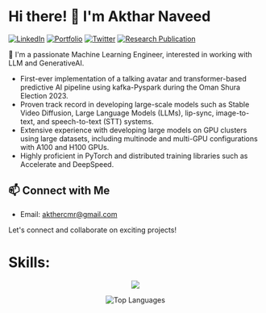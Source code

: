 <!--
**Aktharnvdv/Aktharnvdv** is a ✨ _special_ ✨ repository because its `README.md` (this file) appears on your GitHub profile.
-->

# Hi there! 👋 I'm Akthar Naveed

[![LinkedIn](https://img.shields.io/badge/LinkedIn-AktharNaveed-blue)](https://www.linkedin.com/in/akthar-naveed-921039201/)
[![Portfolio](https://img.shields.io/badge/Portfolio-portfolio-green)](https://www.upwork.com/freelancers/~0195463ae638b7275c?viewMode=1)
[![Twitter](https://img.shields.io/badge/Twitter-AktharNaveed-blue)](https://twitter.com/AktharN80967)
[![Research Publication](https://img.shields.io/badge/Research%20Publication-arXiv%3A2207.09665-red)](https://arxiv.org/abs/2207.09665)

🚀 I'm a passionate Machine Learning Engineer, interested in working with LLM and GenerativeAI.

- First-ever implementation of a talking avatar and transformer-based predictive AI pipeline using kafka-Pyspark during the Oman Shura Election 2023.
- Proven track record in developing large-scale models such as Stable Video Diffusion, Large Language Models (LLMs), lip-sync, image-to-text, and speech-to-text (STT) systems.
- Extensive experience with developing large models on GPU clusters using large datasets, including multinode and multi-GPU configurations with A100 and H100 GPUs.
- Highly proficient in PyTorch and distributed training libraries such as Accelerate and DeepSpeed.

## 📫 Connect with Me

- Email: akthercmr@gmail.com

Let's connect and collaborate on exciting projects!

# Skills:
<p align="center">
  <a href="https://skillicons.dev">
    <img src="https://skillicons.dev/icons?i=git,pytorch,py,anaconda,aws,docker,ai,heroku,kafka,opencv,sklearn" />
  </a>
</p>

<div align="center">
  <img src="https://github-readme-stats.vercel.app/api/top-langs/?username=Aktharnvdv&layout=compact&bg_color=0D1117&text_color=c9d1d9&title_color=58a6ff" alt="Top Languages">
</div>
